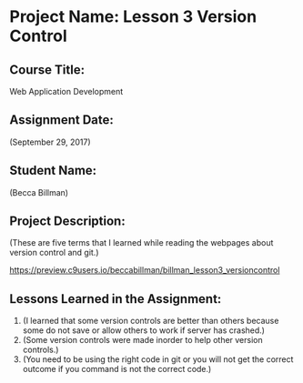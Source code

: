 # Project Name:  Lesson 3 Version Control


## Course Title:
Web Application Development

## Assignment Date:  
(September 29, 2017)

## Student Name:  
(Becca Billman)

## Project Description:
(These are five terms that I learned while reading the webpages about version control and git.)

https://preview.c9users.io/beccabillman/billman_lesson3_versioncontrol

## Lessons Learned in the Assignment:
1. (I learned that some version controls are better than others because some do not save or allow others to work if server has crashed.)
2. (Some version controls were made inorder to help other version controls.)
3. (You need to be using the right code in git or you will not get the correct outcome if you command is not the correct code.)

